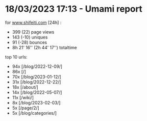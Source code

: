 # 18/03/2023 17:13 - Umami report
for www.shifeiti.com [24h] :

 - 399 (22) page views
 - 143 (-10) uniques
 - 91 (-28) bounces
 - 8h 21' 16'' (2h 44' 17'') totaltime


top 10 urls:
 - 94x [/blog/2022-12-09/]
 - 86x [/]
 - 70x [/blog/2023-01-12/]
 - 31x [/blog/2022-12-22/]
 - 18x [/about/]
 - 14x [/blog/2022-05-07/]
 - 11x [/wiki/]
 - 8x [/blog/2023-02-03/]
 - 5x [/page/2/]
 - 5x [/blog/categories/]


